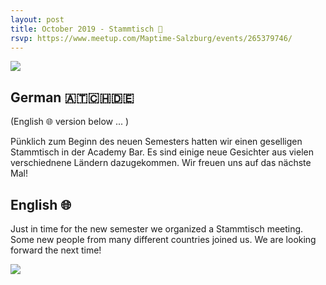 ```yaml
---
layout: post
title: October 2019 - Stammtisch 🍻
rsvp: https://www.meetup.com/Maptime-Salzburg/events/265379746/
---
```


![]({{site.baseurl}}/img/2019-10-09_Stammtisch_Group.jpeg)


## German 🇦🇹🇨🇭🇩🇪
(English 🌐 version below ... )

Pünklich zum Beginn des neuen Semesters hatten wir einen geselligen Stammtisch in der Academy Bar. Es sind einige neue Gesichter aus vielen verschiednene Ländern dazugekommen. Wir freuen uns auf das nächste Mal!


## English 🌐

Just in time for the new semester we organized a Stammtisch meeting. Some new people from many different countries joined us. We are looking forward the next time!

![]({{site.baseurl}}/img/2019-10-09_Stammtisch_Beer.jpeg)
